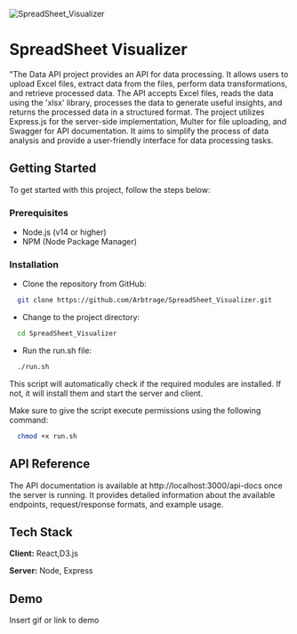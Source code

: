 
![SpreadSheet_Visualizer](https://socialify.git.ci/Arbtrage/SpreadSheet_Visualizer/image?description=1&descriptionEditable=A%20data%20processing%20API%20for%20Excel%20file%20uploads%20and%20data%20transformations&font=Bitter&language=1&name=1&owner=1&theme=Light)
# SpreadSheet Visualizer


"The Data API project provides an API for data processing. It allows users to upload Excel files, extract data from the files, perform data transformations, and retrieve processed data. The API accepts Excel files, reads the data using the 'xlsx' library, processes the data to generate useful insights, and returns the processed data in a structured format. The project utilizes Express.js for the server-side implementation, Multer for file uploading, and Swagger for API documentation. It aims to simplify the process of data analysis and provide a user-friendly interface for data processing tasks.



## Getting Started

To get started with this project, follow the steps below:

### Prerequisites
- Node.js (v14 or higher)
- NPM (Node Package Manager)

### Installation

- Clone the repository from GitHub:
```bash
  git clone https://github.com/Arbtrage/SpreadSheet_Visualizer.git
```

- Change to the project directory:
```bash
  cd SpreadSheet_Visualizer
```

- Run the run.sh file:
```bash
  ./run.sh
```


This script will automatically check if the required modules are installed. If not, it will install them and start the server and client.

Make sure to give the script execute permissions using the following command:
```bash
  chmod +x run.sh
```



## API Reference

The API documentation is available at http://localhost:3000/api-docs once the server is running. It provides detailed information about the available endpoints, request/response formats, and example usage.


## Tech Stack

**Client:** React,D3.js

**Server:** Node, Express


## Demo

Insert gif or link to demo

